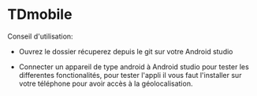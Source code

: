 # TDmobile

Conseil d'utilisation:
- Ouvrez le dossier récuperez depuis le git sur votre Android studio

- Connecter un appareil de type android à Android studio pour tester les differentes fonctionalités, pour tester l'appli il vous
faut l'installer sur votre téléphone pour avoir accès à la géolocalisation.
